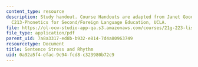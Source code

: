 ```yaml
---
content_type: resource
description: Study handout. Course Handouts are adapted from Janet Goodwin's AP&TESL
  C213-Phonetics for Second/Foreign Language Education, UCLA.
file: https://ol-ocw-studio-app-qa.s3.amazonaws.com/courses/21g-223-listening-speaking-and-pronunciation-fall-2004/0a92a5f4efac9c94fcd8c323980b72c9_MIT21G_223F04_sent_stres_n.pdf
file_type: application/pdf
parent_uid: 7a8a3317-ed8b-b932-e814-7d4a80963749
resourcetype: Document
title: Sentence Stress and Rhythm
uid: 0a92a5f4-efac-9c94-fcd8-c323980b72c9
---
```

